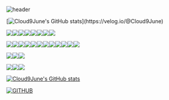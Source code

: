 ![header](https://capsule-render.vercel.app/api?type=waving&color=timeGradient&text=Welcome%20to%20June's%20GitHub%20👋&animation=twinkling&fontSize=35&fontAlignY=40&fontAlign=70&height=250)

[![Cloud9June's GitHub stats](https://velog-readme-stats.vercel.app/api/badge?name=I'm...)](https://velog.io/@Cloud9June)

<img src="https://img.shields.io/badge/apple-000000?style=for-the-badge&logo=apple&logoColor=white"><img src="https://img.shields.io/badge/applemusic-FA243C?style=for-the-badge&logo=applemusic&logoColor=white"><img src="https://img.shields.io/badge/applepay-000000?style=for-the-badge&logo=applepay&logoColor=white"><img src="https://img.shields.io/badge/appletv-000000?style=for-the-badge&logo=appletv&logoColor=white"><img src="https://img.shields.io/badge/applearcade-000000?style=for-the-badge&logo=applearcade&logoColor=white"><img src="https://img.shields.io/badge/macos-000000?style=for-the-badge&logo=macos&logoColor=white"><img src="https://img.shields.io/badge/docker-2496ED?style=for-the-badge&logo=docker&logoColor=white"><img src="https://img.shields.io/badge/windows11-0078D4?style=for-the-badge&logo=windows11&logoColor=white">

<img src="https://img.shields.io/badge/JAVA-007396?style=for-the-badge&logo=JAVA&logoColor=white"><img src="https://img.shields.io/badge/javascript-F7DF1E?style=for-the-badge&logo=javascript&logoColor=white"><img src="https://img.shields.io/badge/jquery-0769AD?style=for-the-badge&logo=jquery&logoColor=white"><img src="https://img.shields.io/badge/html5-E34F26?style=for-the-badge&logo=html5&logoColor=white"><img src="https://img.shields.io/badge/css3-1572B6?style=for-the-badge&logo=css3&logoColor=white"><img src="https://img.shields.io/badge/Oracle-F80000?style=for-the-badge&logo=Oracle&logoColor=white"><img src="https://img.shields.io/badge/apachetomcat-F8DC75?style=for-the-badge&logo=apachetomcat&logoColor=white"><img src="https://img.shields.io/badge/Eclipse-2C2255?style=for-the-badge&logo=Eclipse%20IDE&logoColor=white"><img src="https://img.shields.io/badge/IntelliJ IDEA-000000?style=for-the-badge&logo=IntelliJ IDEA&logoColor=white"><img src="https://img.shields.io/badge/Spring-6DB33F?style=for-the-badge&logo=Spring&logoColor=white"><img src="https://img.shields.io/badge/Spring Boot-6DB33F?style=for-the-badge&logo=Spring Boot&logoColor=white"><img src="https://img.shields.io/badge/androidstudio-3DDC84?style=for-the-badge&logo=androidstudio&logoColor=white">

<img src="https://img.shields.io/badge/github-181717?style=for-the-badge&logo=github&logoColor=white"><img src="https://img.shields.io/badge/Notion-000000?style=for-the-badge&logo=Notion&logoColor=white"><img src="https://img.shields.io/badge/Tistory-000000?style=for-the-badge&logo=Tistory&logoColor=white">

<img src="https://img.shields.io/badge/1password-0094F5?style=for-the-badge&logo=1password&logoColor=white"><img src="https://img.shields.io/badge/affinityphoto-7E4DD2?style=for-the-badge&logo=affinityphoto&logoColor=white"><img src="https://img.shields.io/badge/amd-ED1C24?style=for-the-badge&logo=amd&logoColor=white">

[![Cloud9June's GitHub stats](https://github-readme-stats.vercel.app/api?username=Cloud9June&include_all_commits=true&theme=nord&hide_border=true&count_private=true)](https://github.com/Cloud9June/github-readme-stats)

[![GITHUB](https://hits.seeyoufarm.com/api/count/incr/badge.svg?url=https%3A%2F%2Fgithub.com%2FCloud9June&count_bg=%23F29494&title_bg=%232F2E2E&icon=github.svg&icon_color=%23FFFFFF&title=JUNE's%20VISIT&edge_flat=false)](https://github.com/Cloud9June)
